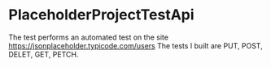 # PlaceholderProjectTestApi

The test performs an automated test on the site https://jsonplaceholder.typicode.com/users
The tests I built are PUT, POST, DELET, GET, PETCH.
